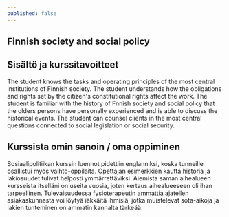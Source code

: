 ```yaml
---
published: false
---
```

## Finnish society and social policy

## Sisältö ja kurssitavoitteet
The student knows the tasks and operating principles of the most central institutions of Finnish society. The student understands how the obligations and rights set by the citizen's constitutional rights affect the work. The student is familiar with the history of Fnnish society and social policy that the olders persons have personally experienced and is able to discuss the historical events. The student can counsel clients in the most central questions connected to social legislation or social security.

## Kurssista omin sanoin / oma oppiminen
Sosiaalipolitiikan kurssin luennot pidettiin englanniksi, koska tunneille osallistui myös vaihto-oppilaita. Opettajan esimerkkien kautta  historia ja lakiosuudet tulivat helposti ymmärrettäviksi. Aiemista saman aihealueen kursseista itselläni on useita vuosia, joten kertaus aihealueeseen oli ihan tarpeellinen. Tulevaisuudessa fysioterapeutin ammattia ajatellen asiakaskunnasta voi löytyä iäkkäitä ihmisiä, jotka muistelevat sota-aikoja ja lakien tunteminen on ammatin kannalta tärkeää.